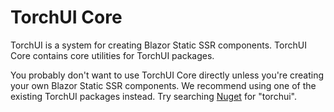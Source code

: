 # TorchUI Core

TorchUI is a system for creating Blazor Static SSR components. TorchUI Core contains core utilities for TorchUI packages.

You probably don't want to use TorchUI Core directly unless you're creating your own Blazor Static SSR components. We recommend using one of the existing TorchUI packages instead. Try searching [Nuget](https://nuget.org) for "torchui".